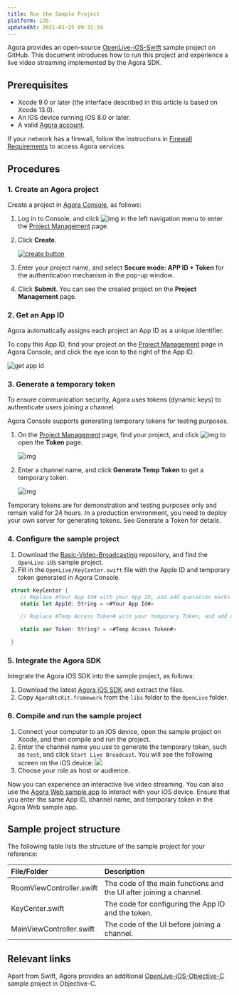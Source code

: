 ```yaml
---
title: Run the Sample Project
platform: iOS
updatedAt: 2021-01-25 09:31:34
---
```

Agora provides an open-source [OpenLive-iOS-Swift](https://github.com/AgoraIO/Basic-Video-Broadcasting/tree/master/OpenLive-iOS) sample project on GitHub. This document introduces how to run this project and experience a live video streaming implemented by the Agora SDK.

## Prerequisites

- Xcode 9.0 or later (the interface described in this article is based on Xcode 13.0).
- An iOS device running iOS 8.0 or later.
- A valid [Agora account](https://docs.agora.io/en/Agora%20Platform/sign_in_and_sign_up).

<div class="alert note">If your network has a firewall, follow the instructions in <a href="https://docs.agora.io/en/Agora%20Platform/firewall?platform=All%20Platforms">Firewall Requirements</a> to access Agora services.</div>

## Procedures
### 1. Create an Agora project

Create a project in [Agora Console](https://console.agora.io/), as follows:

1. Log in to Console, and click ![img](https://web-cdn.agora.io/docs-files/1594283671161) in the left navigation menu to enter the [Project Management](https://dashboard.agora.io/projects) page.

2. Click **Create**.

   [![create button](https://web-cdn.agora.io/docs-files/1594949127367)](https://dashboard.agora.io/projects)

3. Enter your project name, and select **Secure mode: APP ID + Token** for the authentication mechanism in the pop-up window.

4. Click **Submit**. You can see the created project on the **Project Management** page.

### 2. Get an App ID

Agora automatically assigns each project an App ID as a unique identifier.

To copy this App ID, find your project on the [Project Management](https://dashboard.agora.io/projects) page in Agora Console, and click the eye icon to the right of the App ID.

![get app id](https://web-cdn.agora.io/docs-files/1602646621028)



### 3. Generate a temporary token

To ensure communication security, Agora uses tokens (dynamic keys) to authenticate users joining a channel.

Agora Console supports generating temporary tokens for testing purposes.

1. On the [Project Management](https://dashboard.agora.io/projects) page, find your project, and click ![img](https://web-cdn.agora.io/docs-files/1594284775010) to open the **Token** page.

   ![img](https://web-cdn.agora.io/docs-files/1574927794840)

2. Enter a channel name, and click **Generate Temp Token** to get a temporary token.

   ![img](https://web-cdn.agora.io/docs-files/1574928048948)


<div class="alert note">Temporary tokens are for demonstration and testing purposes only and remain valid for 24 hours. In a production environment, you need to deploy your own server for generating tokens. See <a href="token_server">Generate a Token</a > for details.</div>


### 4. Configure the sample project
1. Download the [Basic-Video-Broadcasting](https://github.com/AgoraIO/Basic-Video-Broadcasting) repository, and find the `OpenLive-iOS` sample project.
2. Fill in the `OpenLive/KeyCenter.swift` file with the Apple ID and temporary token generated in Agora Console.
```swift
 struct KeyCenter {
    // Replace #Your App Id# with your App ID, and add quotation marks around it, such as "xxxxxx"
    static let AppId: String = <#Your App Id#>    

    // Replace #Temp Access Token# with your temporary Token, and add quotation marks around it, such as "xxxxxx"

    static var Token: String? = <#Temp Access Token#>

 }
```


### 5. Integrate the Agora SDK

Integrate the Agora iOS SDK into the sample project, as follows:

1. Download the latest [Agora iOS SDK](./downloads?platform=iOS) and extract the files.
2. Copy `AgoraRtcKit.framework` from the `libs` folder to the `OpenLive` folder.

### 6. Compile and run the sample project
1. Connect your computer to an iOS device, open the sample project on Xcode, and then compile and run the project.
2. Enter the channel name you use to generate the temporary token, such as `test`, and click `Start Live Broadcast`. You will see the following screen on the iOS device:
![](https://web-cdn.agora.io/docs-files/1605679264548)
3. Choose your role as host or audience.

Now you can experience an interactive live video streaming. You can also use the [Agora Web sample app](https://webdemo.agora.io/agora-web-showcase/examples/Agora-Web-Tutorial-1to1-Web/) to interact with your iOS device. Ensure that you enter the same App ID, channel name, and temporary token in the Agora Web sample app.
## Sample project structure

The following table lists the structure of the sample project for your reference:

| File/Folder              | Description                                                  |
| :----------------------- | :----------------------------------------------------------- |
| RoomViewController.swift | The code of the main functions and the UI after joining a channel. |
| KeyCenter.swift          | The code for configuring the App ID and the token.           |
| MainViewController.swift | The code of the UI before joining a channel.                 |

## Relevant links
Apart from Swift, Agora provides an additional [OpenLive-iOS-Objective-C](https://github.com/AgoraIO/Basic-Video-Broadcasting/tree/master/OpenLive-iOS-Objective-C) sample project in Objective-C.
